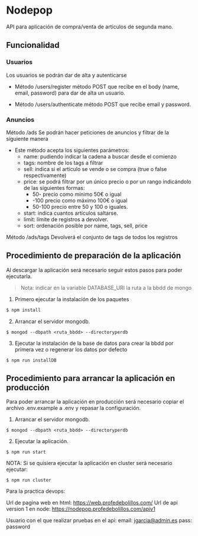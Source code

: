 # Nodepop
API para aplicación de compra/venta de artículos de segunda mano.

## Funcionalidad

### Usuarios

Los usuarios se podrán dar de alta y autenticarse

* Método /users/register método POST que recibe en el body (name, email, password) para dar de alta un usuario.

* Método /users/authenticate método POST que recibe email y password.

### Anuncios

Método /ads Se podrán hacer peticiones de anuncios y filtrar de la siguiente manera

* Este método acepta los siguientes parámetros:
    * name: pudiendo indicar la cadena a buscar desde el comienzo
    * tags: nombre de los tags a filtrar
    * sell: indica si el artículo se vende o se compra (true o false respectivamente)
    * price: se podrá filtrar por un único precio o por un rango indicándolo de las siguientes formas:
        * 50- precio como mínimo 50€ o igual
        * -100 precio como máximo 100€ o igual
        * 50-100 precio entre 50 y 100 o iguales.
    * start: indica cuantos artículos saltarse.
    * limit: límite de registros a devolver.
    * sort: ordenación posible por name, tags, sell, price

Método /ads/tags Devolverá el conjunto de tags de todos los registros

## Procedimiento de preparación de la aplicación

Al descargar la aplicación será necesario seguir estos pasos para poder ejecutarla.
> Nota: indicar en la variable DATABASE_URI la ruta a la bbdd de mongo

1. Primero ejecutar la instalación de los paquetes
``` bash
$ npm install
```

2. Arrancar el servidor mongodb.
~~~
$ mongod --dbpath <ruta_bbdd> --directoryperdb
~~~

3. Ejecutar la instalación de la base de datos para crear la bbdd por primera vez o regenerar los datos por defecto
~~~
$ npm run installDB
~~~

## Procedimiento para arrancar la aplicación en producción

Para poder arrancar la aplicación en producción será necesario copiar el archivo .env.example a .env y repasar la configuración.

1. Arrancar el servidor mongodb.
~~~
$ mongod --dbpath <ruta_bbdd> --directoryperdb
~~~

2. Ejecutar la aplicación.
~~~
$ npm run start
~~~

NOTA: Si se quisiera ejecutar la aplicación en cluster será necesario ejecutar:
~~~
$ npm run cluster
~~~

Para la practica devops:

Url de pagina web en html: https://web.profedebolillos.com/
Url de api version 1 en node: https://nodepop.profedebolillos.com/apiv1

Usuario con el que realizar pruebas en el api:
email: jgarcia@admin.es
pass: password
